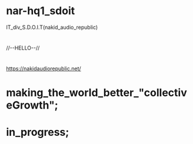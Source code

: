 # nar-hq1_sdoit
IT_div_S.D.O.I.T(nakid_audio_republic)
#
#
#
#
//--HELLO--//
#
https://nakidaudiorepublic.net/
# making_the_world_better_"collectiveGrowth";
#
#
# in_progress; 
